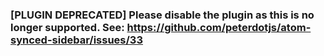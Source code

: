 ### [PLUGIN DEPRECATED] Please disable the plugin as this is no longer supported. See: https://github.com/peterdotjs/atom-synced-sidebar/issues/33
